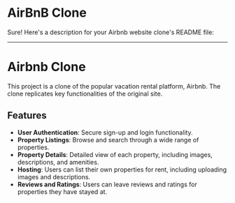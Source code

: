 # AirBnB Clone

Sure! Here's a description for your Airbnb website clone's README file:

---

# Airbnb Clone

This project is a clone of the popular vacation rental platform, Airbnb. The clone replicates key functionalities of the original site.
## Features

- **User Authentication**: Secure sign-up and login functionality.
- **Property Listings**: Browse and search through a wide range of properties.
- **Property Details**: Detailed view of each property, including images, descriptions, and amenities.
- **Hosting**: Users can list their own properties for rent, including uploading images and descriptions.
- **Reviews and Ratings**: Users can leave reviews and ratings for properties they have stayed at.

